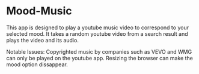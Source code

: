 # Mood-Music

This app is designed to play a youtube music video to correspond to your selected mood. It takes a random youtube video from a search result and plays the video and its audio.

Notable Issues:
Copyrighted music by companies such as VEVO and WMG can only be played on the youtube app.
Resizing the browser can make the mood option dissappear.
